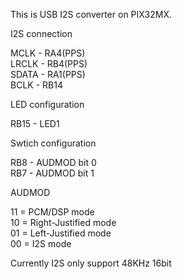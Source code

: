 This is USB I2S converter on PIX32MX.  

I2S connection  

MCLK - RA4(PPS)  
LRCLK - RB4(PPS)  
SDATA - RA1(PPS)  
BCLK - RB14  

LED configuration  

RB15 - LED1  

Swtich configuration  

RB8 - AUDMOD bit 0  
RB7 - AUDMOD bit 1  

AUDMOD  

11 = PCM/DSP mode  
10 = Right-Justified mode  
01 = Left-Justified mode  
00 = I2S mode  

Currently I2S only support 48KHz 16bit  
